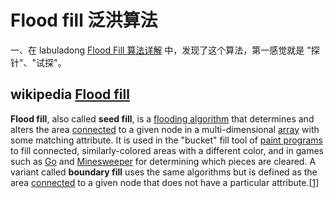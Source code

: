 # Flood fill 泛洪算法

一、在 labuladong [Flood Fill 算法详解](https://mp.weixin.qq.com/s/Y7snQIraCC6PRhj9ZSnlzw) 中，发现了这个算法，第一感觉就是 "探针"、"试探"。



## wikipedia [Flood fill](https://en.wikipedia.org/wiki/Flood_fill)

**Flood fill**, also called **seed fill**, is a [flooding algorithm](https://en.wikipedia.org/wiki/Flooding_algorithm) that determines and alters the area [connected](https://en.wikipedia.org/wiki/Glossary_of_graph_theory#Connectivity) to a given node in a multi-dimensional [array](https://en.wikipedia.org/wiki/Array_data_structure) with some matching attribute. It is used in the "bucket" fill tool of [paint programs](https://en.wikipedia.org/wiki/Paint_program) to fill connected, similarly-colored areas with a different color, and in games such as [Go](https://en.wikipedia.org/wiki/Go_(game)) and [Minesweeper](https://en.wikipedia.org/wiki/Minesweeper_(video_game)) for determining which pieces are cleared. A variant called **boundary fill** uses the same algorithms but is defined as the area [connected](https://en.wikipedia.org/wiki/Glossary_of_graph_theory#Connectivity) to a given node that does not have a particular attribute.[[1\]](https://en.wikipedia.org/wiki/Flood_fill#cite_note-79Smith-1)

